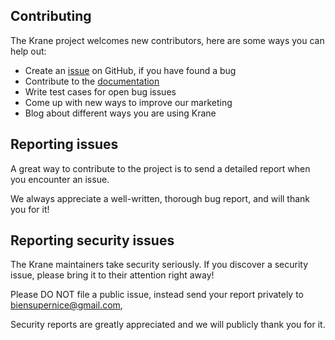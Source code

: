 ## Contributing

The Krane project welcomes new contributors, here are some ways you can help out:
- Create an [issue](https://github.com/krane/krane/issues) on GitHub, if you have found a bug
- Contribute to the [documentation](https://krane.sh)
- Write test cases for open bug issues
- Come up with new ways to improve our marketing
- Blog about different ways you are using Krane

## Reporting issues
A great way to contribute to the project is to send a detailed report when you encounter an issue. 

We always appreciate a well-written, thorough bug report, and will thank you for it!

## Reporting security issues

The Krane maintainers take security seriously. If you discover a security issue, please bring it to their attention right away!

Please DO NOT file a public issue, instead send your report privately to biensupernice@gmail.com,

Security reports are greatly appreciated and we will publicly thank you for it.
